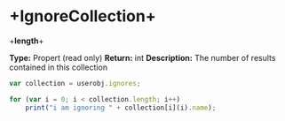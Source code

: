 # +IgnoreCollection+


+**length**+

**Type:** Propert (read only)
**Return:** int
**Description:** The number of results contained in this collection

```javascript
var collection = userobj.ignores;

for (var i = 0; i < collection.length; i++)
    print("i am ignoring " + collection[i](i).name);
```
